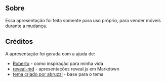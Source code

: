 ## Sobre

Essa apresentação foi feita somente para uso próprio, para vender móveis durante a mudança.

## Créditos

A apresentação foi gerada com a ajuda de:
* [Roberto](https://github.com/roberto/sobre-guia-desenvolvimento-tw) - como inspiração para minha vida
* [reveal-md](https://github.com/webpro/reveal-md) - apresentações reveal.js em Markdown
* [tema criado por abruzzi](https://github.com/abruzzi/reveal-tw-boilerplate) - base para o tema
